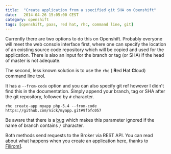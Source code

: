 ```yaml
---
title:  "Create application from a specified git SHA on Openshift"
date:   2014-04-26 15:05:00 CEST
category: openshift
tags: [openshift, paas, red hat, rhc, command line, git]
---
```


Currently there are two options to do this on Openshift. Probably everyone will
meet the web console interface first, where one can specify the location of
an existing source code repository which will be copied and used for the
application. There is also an input for the branch or tag (or SHA) if the
head of master is not adequate.

The second, less known solution is to use the `rhc` ( **R**ed **H**at **C**loud)
command line tool.

It has a `--from-code` option and you can also specify git ref however I didn't
find this in the documentation. Simply append your branch, tag or SHA after the
git repository, followed by `#` character.

```
rhc create-app myapp php-5.4 --from-code https://github.com/nick/myapp.git#9fbfc057
```

Be aware that there is a [bug](https://bugzilla.redhat.com/show_bug.cgi?id=1122515)
which makes this parameter ignored if the name of branch contains `/` character.

Both methods send requests to the Broker via REST API. You can read about what
happens when you create an application
[here](https://gist.github.com/Filirom1/6b6aa05a24bf2fcd4a7c), thanks to
[Filirom1](https://github.com/Filirom1).
